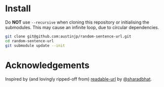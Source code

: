# Install

Do **NOT** use `--recursive` when cloning this repository or initialising the submodules. This may cause an infinite loop, due to circular dependencies.

```sh
git clone git@github.com:austinjp/random-sentence-url.git
cd random-sentence-url
git submodule update --init
```

# Acknowledgements

Inspired by (and lovingly ripped-off from) [readable-url](https://github.com/sharadbhat/ReadableURL) by [@sharadbhat](https://github.com/sharadbhat/).
